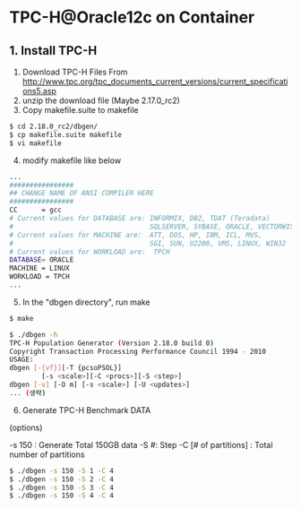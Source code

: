 
# TPC-H@Oracle12c on Container

## 1. Install TPC-H 
1.  Download TPC-H Files From http://www.tpc.org/tpc_documents_current_versions/current_specifications5.asp
2.  unzip the download file (Maybe 2.17.0_rc2)
3.  Copy makefile.suite to makefile
```bash
$ cd 2.18.0_rc2/dbgen/
$ cp makefile.suite makefile
$ vi makefile
```

4. modify makefile like below
```bash
...
################
## CHANGE NAME OF ANSI COMPILER HERE
################
CC      = gcc
# Current values for DATABASE are: INFORMIX, DB2, TDAT (Teradata)
#                                  SQLSERVER, SYBASE, ORACLE, VECTORWISE
# Current values for MACHINE are:  ATT, DOS, HP, IBM, ICL, MVS, 
#                                  SGI, SUN, U2200, VMS, LINUX, WIN32 
# Current values for WORKLOAD are:  TPCH
DATABASE= ORACLE
MACHINE = LINUX
WORKLOAD = TPCH
...
```
5. In the "dbgen directory", run make
```bash
$ make

$ ./dbgen -h
TPC-H Population Generator (Version 2.18.0 build 0)
Copyright Transaction Processing Performance Council 1994 - 2010
USAGE:
dbgen [-{vf}][-T {pcsoPSOL}]
        [-s <scale>][-C <procs>][-S <step>]
dbgen [-v] [-O m] [-s <scale>] [-U <updates>]
... (생략)
```

6. Generate TPC-H Benchmark DATA

(options)

  -s 150 : Generate Total 150GB data 
  -S #: Step
  -C [# of partitions] : Total number of partitions
  
  ```bash
$ ./dbgen -s 150 -S 1 -C 4
$ ./dbgen -s 150 -S 2 -C 4
$ ./dbgen -s 150 -S 3 -C 4
$ ./dbgen -s 150 -S 4 -C 4
```
